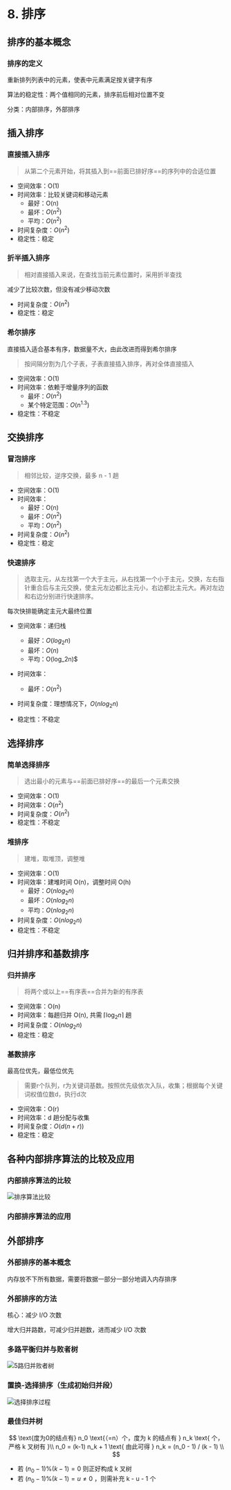 # 8. 排序

## 排序的基本概念

### 排序的定义

重新排列列表中的元素，使表中元素满足按关键字有序

算法的稳定性：两个值相同的元素，排序前后相对位置不变

分类：内部排序，外部排序

## 插入排序

### 直接插入排序

> 从第二个元素开始，将其插入到==前面已排好序==的序列中的合适位置

- 空间效率：O(1)
- 时间效率：比较关键词和移动元素
  - 最好：O(n)
  - 最坏：$O(n^2)$
  - 平均：$O(n^2)$
- 时间复杂度：$O(n^2)$
- 稳定性：稳定

### 折半插入排序

> 相对直接插入来说，在查找当前元素位置时，采用折半查找

减少了比较次数，但没有减少移动次数

- 时间复杂度：$O(n^2)$
- 稳定性：稳定

### 希尔排序

直接插入适合基本有序，数据量不大，由此改进而得到希尔排序

> 按间隔分割为几个子表，子表直接插入排序，再对全体直接插入

- 空间效率：O(1)
- 时间效率：依赖于增量序列的函数
  - 最坏：$O(n^2)$
  - 某个特定范围：$O(n^{1.3})$
- 稳定性：不稳定

## 交换排序

### 冒泡排序

> 相邻比较，逆序交换，最多 n - 1 趟

- 空间效率：O(1)
- 时间效率：
  - 最好：O(n)
  - 最坏：$O(n^2)$
  - 平均：$O(n^2)$
- 时间复杂度：$O(n^2)$
- 稳定性：稳定

### 快速排序

> 选取主元，从左找第一个大于主元，从右找第一个小于主元，交换，左右指针重合后与主元交换，使主元左边都比主元小，右边都比主元大。再对左边和右边分别进行快速排序。

每次快排能确定主元大最终位置

- 空间效率：递归栈
  - 最好：$O(log_2n)$
  - 最坏：$O(n)$
  - 平均：O(log_2n)$

- 时间效率：
  - 最坏：$O(n^2)$
- 时间复杂度：理想情况下，$O(nlog_2n)$
- 稳定性：不稳定

## 选择排序

### 简单选择排序

> 选出最小的元素与==前面已排好序==的最后一个元素交换

- 空间效率：O(1)
- 时间效率：$O(n^2)$
- 时间复杂度：$O(n^2)$
- 稳定性：不稳定

### 堆排序

> 建堆，取堆顶，调整堆

- 空间效率：O(1)
- 时间效率：建堆时间 O(n)，调整时间 O(h)
  - 最好：$O(nlog_2n)$
  - 最坏：$O(nlog_2n)$
  - 平均：$O(nlog_2n)$
- 时间复杂度：$O(nlog_2n)$
- 稳定性：不稳定

## 归并排序和基数排序

### 归并排序

> 将两个或以上==有序表==合并为新的有序表

- 空间效率：O(n)
- 时间效率：每趟归并 O(n), 共需 $\lceil\log_2n\rceil$ 趟
- 时间复杂度：$O(nlog_2n)$
- 稳定性：稳定

### 基数排序

最高位优先，最低位优先

> 需要r个队列，r为关键词基数。按照优先级依次入队，收集；根据每个关键词权值位数d，执行d次

- 空间效率：O(r)
- 时间效率：d 趟分配与收集
- 时间复杂度：$O(d(n+r))$
- 稳定性：稳定

## 各种内部排序算法的比较及应用

### 内部排序算法的比较

![排序算法比较](https://raw.githubusercontent.com/BluePrintYang/PicHub/master/premaster/image-20230903152311941.png)

###  内部排序算法的应用

## 外部排序

### 外部排序的基本概念

内存放不下所有数据，需要将数据一部分一部分地调入内存排序

### 外部排序的方法

核心：减少 I/O 次数

增大归并路数，可减少归并趟数，进而减少 I/O 次数

### 多路平衡归并与败者树

![5路归并败者树](https://raw.githubusercontent.com/BluePrintYang/PicHub/master/premaster/image-20230903152654480.png)

### 置换-选择排序（生成初始归并段）

![选择排序过程](https://raw.githubusercontent.com/BluePrintYang/PicHub/master/premaster/image-20230903152719033.png)

### 最佳归并树

$$
\text{度为0的结点有} n_0 \text{（=n）个，度为 k 的结点有 } n_k \text{ 个，严格 k 叉树有 }\\
n_0 = (k-1) n_k + 1 \text{ 由此可得 } n_k = (n_0 - 1) / (k - 1) \\
$$

- 若 $(n_0 - 1) \% (k - 1) = 0$ 则正好构成 k 叉树
- 若 $(n_0 - 1) \% (k - 1) = u \ne 0$ ，则需补充 k - u - 1 个

